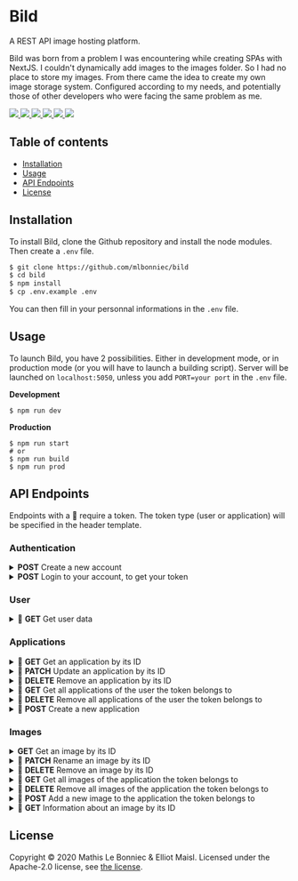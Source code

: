 # Bild

A REST API image hosting platform.

Bild was born from a problem I was encountering while creating SPAs with NextJS.
I couldn't dynamically add images to the images folder. So I had no place to store my
images. From there came the idea to create my own image storage system. Configured
according to my needs, and potentially those of other developers who were facing the
same problem as me.

<a href="./LICENSE" alt="Contributors">
    <img src="https://img.shields.io/badge/License-Apache-green" />
</a>
<a href="https://github.com/mlbonniec/bild/commit/master" alt="Commits">
    <img src="https://img.shields.io/github/commit-activity/m/mlbonniec/bild" />
</a>
<a href="https://github.com/mlbonniec/bild/commit/master" alt="Last commit">
    <img src="https://img.shields.io/github/last-commit/mlbonniec/bild/master" />
</a>
<a href="https://github.com/mlbonniec/bild/graphs/contributors" alt="Contributors">
    <img src="https://img.shields.io/github/contributors/mlbonniec/bild" />
</a>
<a href="https://github.com/mlbonniec/bild/issues" alt="Issues">
    <img src="https://img.shields.io/github/issues-raw/mlbonniec/bild" />
</a>
<a href="https://github.com/mlbonniec/bild" alt="Github stars">
    <img src="https://img.shields.io/github/stars/mlbonniec/bild?style=social" />
</a>

## Table of contents

- [Installation](#installation)
- [Usage](#usage)
- [API Endpoints](#api-endpoints)
- [License](#license)

## Installation

To install Bild, clone the Github repository and install the node modules. Then create a `.env` file.

```bash
$ git clone https://github.com/mlbonniec/bild
$ cd bild
$ npm install
$ cp .env.example .env
```

You can then fill in your personnal informations in the `.env` file.

## Usage

To launch Bild, you have 2 possibilities. Either in development mode, or in production mode (or you will have to launch a building script).
Server will be launched on `localhost:5050`, unless you add `PORT=your port` in the `.env` file.

**Development**
```
$ npm run dev
```

**Production**
```
$ npm run start
# or
$ npm run build
$ npm run prod
```


## API Endpoints

Endpoints with a 🔐 require a token.
The token type (user or application) will be specified in the header template.

### Authentication

<details>
<summary><b>POST</b> Create a new account</summary>

<br />

**Endpoint:** `/auth/register`\
**Body:**
```json
{
  "email": "john@doe.com",
  "name": "John Doe",
  "password": "johndoe123"
}
```
**Response:** `200 OK`
```json
{
  "message": "Successfully Registered",
  "user": {
    "email": "john@doe.com",
    "userId": "rUgEEJbVuU",
    "name": "John Doe",
  }
}
```
</details>

<details>
<summary><b>POST</b> Login to your account, to get your token</summary>

<br />

**Endpoint:** `/auth/login`\
**Body:**
```json
{
  "email": "john@doe.com",
  "password": "johndoe123"
}
```
**Response:** `200 OK`
```json
{
  "message": "Successfully Logged In",
  "user": {
    "userId": "eQ1AkSZ7Zm",
    "email": "john@doe.com",
    "name": "John Doe",
    "token": "xxxxxxxxxxxxx.xxxxxxxxxxxx.xxxxxxxxx"
  },
}
```
</details>

### User

<details>
<summary>🔐 <b>GET</b> Get user data</summary>

<br />

**Endpoint:** `/user`\
**Header:**
```
Authorization: 'Bearer user_token'
```
**Body:** *none*\
**Response:** `200 OK`
```json
{
  "usreId": "eQ1AkSZ7Zm",
  "email": "john@doe.com",
  "name": "John Doe"
}
```
</details>

### Applications

<details>
<summary>🔐 <b>GET</b> Get an application by its ID</summary>

<br />

**Endpoint:** `/api/v1/applications/:id`\
**Header:**
```
Authorization: 'Bearer user_token'
```
**Body:** *none*\
**Response:** `200 OK`
```json
{
  "message": "Successfully Retrieved Application",
  "application": {
    "applicationId": "Qj7LG74sPX",
    "website": "exapl.com",
    "description": "This is an app.",
    "owner": "eQ1AkSZ7Zm",
    "name": "My app"
  }
}
```
</details>

<details>
<summary>🔐 <b>PATCH</b> Update an application by its ID</summary>

<br />

**Endpoint:** `/api/v1/applications/:id`\
**Header:**
```
Authorization: 'Bearer user_token'
```
**Body:**
```json
{
  "name": "string (or omit this field)",
  "website": "string (or omit this field)",
  "description": "string (or omit this field)"
}
```
**Response:** `200 OK`
```json
{
  "message": "Successfully Updated Application"
}
```
</details>

<details>
<summary>🔐 <b>DELETE</b> Remove an application by its ID</summary>

<br />

**Endpoint:** `/api/v1/applications/:id`\
**Header:**
```
Authorization: 'Bearer user_token'
```
**Body:** *none*\
**Response:** `200 OK`
```json
{
  "message": "Successfully Removed Application"
}
```
</details>

<details>
<summary>🔐 <b>GET</b> Get all applications of the user the token belongs to</summary>

<br />

**Endpoint:** `/api/v1/applications`\
**Header:**
```
Authorization: 'Bearer user_token'
```
**Body:** *none*\
**Response:** `200 OK`
```json
{
  "message": "Successfully Retrieved Applications",
  "applications": [{
    "applicationId": "Qj7LG74sPX",
    "website": "exapl.com",
    "description": "This is an app.",
    "owner": "eQ1AkSZ7Zm",
    "name": "My app"
  }]
}
```
</details>

<details>
<summary>🔐 <b>DELETE</b> Remove all applications of the user the token belongs to</summary>

<br />

**Endpoint:** `/api/v1/applications`\
**Header:**
```
Authorization: 'Bearer user_token'
```
**Body:** *none*\
**Response:** `200 OK`
```json
{
  "message": "Successfully Removed Applications"
}
```
</details>

<details>
<summary>🔐 <b>POST</b> Create a new application</summary>

<br />

**Endpoint:** `/api/v1/applications`\
**Header:**
```
Authorization: 'Bearer user_token'
```
**Body:**
```json
{
	"name": "My App",
	"website": "example.com",
	"description": "This is an application."
}
```
**Response:** `200 OK`
```json
{
  "message": "ASuccessfully Added Application",
  "application": {
    "applicationId": "SQdbvoxH1y",
    "website": "example.com",
    "description": "This is an application.",
    "owner": "eQ1AkSZ7Zm",
    "name": "My app",
    "token": "xxxxxxxxxxxxxx.xxxxxxxxxxxxxxx.xxxxxxxxxxxxxx"
  },
}
```
</details>

### Images

<details>
<summary><b>GET</b> Get an image by its ID</summary>

<br />

**Endpoint:** `/api/v1/images/:id`\
**Body:** *none*\
**Response:** `200 OK`
The image

ℹ️ There is also a shortcut for this route, which is not subject to versionning: `/content/:id`.
</details>

<details>
<summary>🔐 <b>PATCH</b> Rename an image by its ID</summary>

<br />

**Endpoint:** `/api/v1/images/:id`\
**Header:**
```
Authorization: 'Bearer application_token'
```
**Body:**
```json
{
  "renameTo": "string"
}
```
**Response:** `200 OK`
```json
{
  "message": "Successfully Renamed Image"
}
```
</details>

<details>
<summary>🔐 <b>DELETE</b> Remove an image by its ID</summary>

<br />

**Endpoint:** `/api/v1/images/:id`\
**Header:**
```
Authorization: 'Bearer application_token'
```
**Body:** *none*\
**Response:** `200 OK`
```json
{
  "message": "Successfully Removed Image"
}
```
</details>

<details>
<summary>🔐 <b>GET</b> Get all images of the application the token belongs to</summary>

<br />

**Endpoint:** `/api/v1/images`\
**Header:**
```
Authorization: 'Bearer application_token'
```
**Body:** *none*\
**Response:** `200 OK`
```json
{
  "message": "Successfully Retrieved Images",
  "images": [{
    "imageId": "rUgEEJbVuU",
    "application": "SQdbvoxH1y",
    "originalName": "mountain.jpg",
    "savedName": "rUgEEJbVuU.jpg"
  }]
}
```
</details>

<details>
<summary>🔐 <b>DELETE</b> Remove all images of the application the token belongs to</summary>

<br />

**Endpoint:** `/api/v1/images`\
**Header:**
```
Authorization: 'Bearer application_token'
```
**Body:** *none*\
**Response:** `200 OK`
```json
{
  "message": "Successfully Removed Images"
}
```
</details>

<details>
<summary>🔐 <b>POST</b> Add a new image to the application the token belongs to</summary>

<br />

**Endpoint:** `/api/v1/images`\
**Header:**
```
Authorization: 'Bearer application_token'
```
**Body:**
(Multipart-Form)
```yaml
image: <image>
```
**Response:** `200 OK`
```json
{
  "message": "Successfully Added Image",
  "image": {
    "imageId": "8yPlnPtURc",
    "application": "SQdbvoxH1y",
    "originalName": "montain.jpg",
    "savedName": "8yPlnPtURc.jpg"
  }
}
```
</details>

<details>
<summary>🔐 <b>GET</b> Information about an image by its ID</summary>

<br />

**Endpoint:** `/api/v1/images/:id/information`\
**Header:**
```
Authorization: 'Bearer application_token'
```
**Body:** *none*\
**Response:** `200 OK`
```json
{
  "message": "Successfully Retrieved Image Information",
  "information": {
    "mimeType": "mime/type",
    "size": 100000,
    "creation": 1612909764769,
    "lastUpdate": 1612909764769,
    "application": "XwRu0ZBinu",
    "originalName": "mountain.png",
    "savedName": "QJ9JaWuGXC.png",
    "imageId": "QJ9JaWuGXC"
  }
}
```

ℹ️ The size is in bytes.
ℹ️ The timestamps are in milliseconds.
</details>


## License

Copyright © 2020 Mathis Le Bonniec & Elliot Maisl. Licensed under the Apache-2.0 license, see [the license](./LICENSE).

